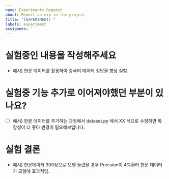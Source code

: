 ```yaml
---
name: Experiments Request
about: Report an exp in the project
title: "[EXPERIMENT] "
labels: experiment
assignees: ''
---
```


# **실험중인 내용을 작성해주세요**
- 예시) 한문 데이터를 활용하여 중국어 데이터 정답율 향상 실험

# **실험중 기능 추가로 이어져야했던 부분이 있나요?**
- [ ] 예시) 한문 데이터를 추가하는 과정에서 dataset.py 에서 XX 식으로 수정하면 확장성이 더 좋아 변경이 필요해보입니다.

# **실험 결론**
- 예시) 한문데이터 300장으로 모델 돌렸을 경우 Precsion이 4%올라 한문 데이터가 모델에 효과적임.